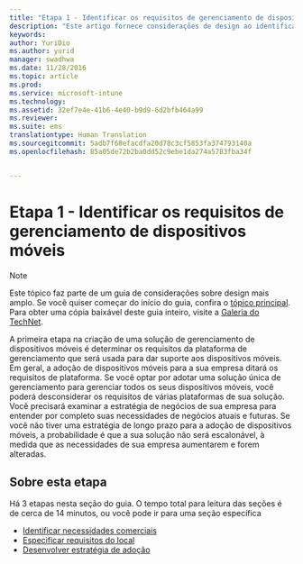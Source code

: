 ```yaml
---
title: "Etapa 1 - Identificar os requisitos de gerenciamento de dispositivos móveis"
description: "Este artigo fornece considerações de design ao identificar requisitos de gerenciamento de dispositivo móvel para a sua organização."
keywords: 
author: YuriDio
ms.author: yurid
manager: swadhwa
ms.date: 11/28/2016
ms.topic: article
ms.prod: 
ms.service: microsoft-intune
ms.technology: 
ms.assetid: 32ef7e4e-41b6-4e40-b9d9-6d2bfb464a99
ms.reviewer: 
ms.suite: ems
translationtype: Human Translation
ms.sourcegitcommit: 5adb7f68efacdfa20d78c3cf5853fa374793140a
ms.openlocfilehash: 85a05de72b2ba0dd52c9ebe1da274a5783fba34f


---
```


# <a name="step-1---identify-your-mobile-device-management-requirements"></a>Etapa 1 - Identificar os requisitos de gerenciamento de dispositivos móveis

>[!NOTE]
>Este tópico faz parte de um guia de considerações sobre design mais amplo. Se você quiser começar do início do guia, confira o [tópico principal](mdm-design-considerations-guide.md). Para obter uma cópia baixável deste guia inteiro, visite a [Galeria do TechNet](https://gallery.technet.microsoft.com/Mobile-Device-Management-7d401582).

A primeira etapa na criação de uma solução de gerenciamento de dispositivos móveis é determinar os requisitos da plataforma de gerenciamento que será usada para dar suporte aos dispositivos móveis. Em geral, a adoção de dispositivos móveis para a sua empresa ditará os requisitos de plataforma. Se você optar por adotar uma solução única de gerenciamento para gerenciar todos os seus dispositivos móveis, você poderá desconsiderar os requisitos de várias plataformas de sua solução. Você precisará examinar a estratégia de negócios de sua empresa para entender por completo suas necessidades de negócios atuais e futuras. Se você não tiver uma estratégia de longo prazo para a adoção de dispositivos móveis, a probabilidade é que a sua solução não será escalonável, à medida que as necessidades de sua empresa aumentarem e forem alteradas.

## <a name="about-this-step"></a>Sobre esta etapa

Há 3 etapas nesta seção do guia. O tempo total para leitura das seções é de cerca de 14 minutos, ou você pode ir para uma seção específica

- [Identificar necessidades comerciais](mdm-identify-business-needs.md)
- [Especificar requisitos do local](mdm-specify-mdm-location-requirements.md)
- [Desenvolver estratégia de adoção](mdm-develop-mdm-adoption-strategy.md)



<!--HONumber=Nov16_HO4-->


